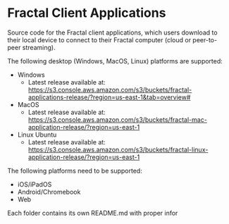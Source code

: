 # Fractal Client Applications

Source code for the Fractal client applications, which users download to their local device to connect to their Fractal computer (cloud or peer-to-peer streaming).

The following desktop (Windows, MacOS, Linux) platforms are supported:
- Windows
  - Latest release available at: https://s3.console.aws.amazon.com/s3/buckets/fractal-applications-release/?region=us-east-1&tab=overview#
- MacOS
  - Latest release available at: https://s3.console.aws.amazon.com/s3/buckets/fractal-mac-application-release/?region=us-east-1
- Linux Ubuntu
  - Latest release available at: https://s3.console.aws.amazon.com/s3/buckets/fractal-linux-application-release/?region=us-east-1

The following platforms need to be supported:
- iOS/iPadOS
- Android/Chromebook
- Web

Each folder contains its own README.md with proper infor
